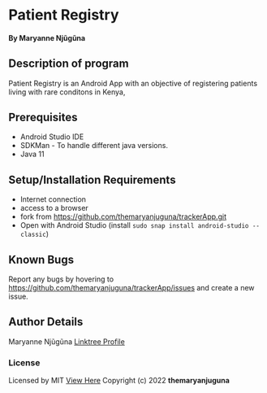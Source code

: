 # Patient Registry
#### By **Maryanne Njũgũna**

## Description of program
Patient Registry is an Android App with an objective of registering patients living with rare conditons in Kenya,


## Prerequisites
* Android Studio IDE
* SDKMan - To handle different java versions. 
* Java 11

## Setup/Installation Requirements
* Internet connection
* access to a browser
* fork from https://github.com/themaryanjuguna/trackerApp.git
* Open with Android Studio (install `sudo snap install android-studio --classic`)

## Known Bugs
Report any bugs by hovering to https://github.com/themaryanjuguna/trackerApp/issues and create a new issue.

## Author Details
Maryanne Njũgũna [Linktree Profile](https://linktr.ee/themaryanjuguna)

### License
Licensed by MIT [View Here](https://github.com/themaryanjuguna/trackerApp/blob/a7f8fd733e9d7d843c3b36a4a2198fb1d157650a/Licence)
Copyright (c) 2022 **themaryanjuguna**